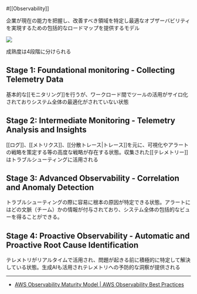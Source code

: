 #[[Observability]]

企業が現在の能力を把握し、改善すべき領域を特定し最適なオブザーバビリティを実現するための包括的なロードマップを提供するモデル

![](https://aws-observability.github.io/observability-best-practices/assets/images/AWS-Observability-maturity-model-14ef23c6092f5654c034cc9e91ea2d1c.png)

成熟度は4段階に分けられる

## Stage 1: Foundational monitoring - Collecting Telemetry Data
基本的な[[モニタリング]]を行うが、ワークロード間でツールの活用がサイロ化されておりシステム全体の最適化がされていない状態

## Stage 2: Intermediate Monitoring - Telemetry Analysis and Insights
[[ログ]]、[[メトリクス]]、[[分散トレース|トレース]]を元に、可視化やアラートの戦略を策定する等の高度な戦略が存在する状態。収集された[[テレメトリー]]はトラブルシューティングに活用される

## Stage 3: Advanced Observability - Correlation and Anomaly Detection
トラブルシューティングの際に容易に根本の原因が特定できる状態。アラートにはどの文脈（チーム）かの情報が付与されており、システム全体の包括的なビューを得ることができる。

## Stage 4: Proactive Observability - Automatic and Proactive Root Cause Identification
テレメトリがリアルタイムで活用され、問題が起きる前に積極的に特定して解決している状態。生成AIも活用されテレメトリへの予防的な洞察が提供される

---

- [AWS Observability Maturity Model | AWS Observability Best Practices](https://aws-observability.github.io/observability-best-practices/guides/observability-maturity-model/)